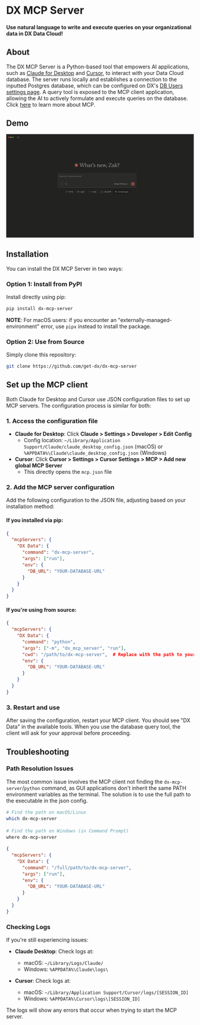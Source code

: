 # DX MCP Server

<h4>Use natural language to write and execute queries on your organizational data in DX Data Cloud!</h4>


## About

The DX MCP Server is a Python-based tool that empowers AI applications, such as [Claude for Desktop](https://claude.ai/download) and [Cursor](https://www.cursor.com/), to interact with your Data Cloud database. The server runs locally and establishes a connection to the inputted Postgres database, which can be configured on DX's [DB Users settings page](https://app.getdx.com/datacloud/dbusers). A query tool is exposed to the MCP client application, allowing the AI to actively formulate and execute queries on the database. Click [here](https://modelcontextprotocol.io/introduction) to learn more about MCP.


## Demo

[![Watch the demo](https://raw.githubusercontent.com/get-dx/dx-mcp-server/main/assets/thumbnail.png)](https://raw.githubusercontent.com/get-dx/dx-mcp-server/main/assets/DX%20MCP%20Demo%20(Claude).mp4)




## Installation

You can install the DX MCP Server in two ways:

### Option 1: Install from PyPI

Install directly using pip:

```bash
pip install dx-mcp-server
```

**NOTE**: For macOS users: if you encounter an "externally-managed-environment" error, use `pipx` instead to install the package.

### Option 2: Use from Source

Simply clone this repository:

```bash
git clone https://github.com/get-dx/dx-mcp-server
```

## Set up the MCP client

Both Claude for Desktop and Cursor use JSON configuration files to set up MCP servers. The configuration process is similar for both:

### 1. Access the configuration file

- **Claude for Desktop**: Click **Claude > Settings > Developer > Edit Config**
  - Config location: `~/Library/Application Support/Claude/claude_desktop_config.json` (macOS) or `%APPDATA%\Claude\claude_desktop_config.json` (Windows)
- **Cursor**: Click **Cursor > Settings > Cursor Settings > MCP > Add new global MCP Server**
  - This directly opens the `mcp.json` file

### 2. Add the MCP server configuration

Add the following configuration to the JSON file, adjusting based on your installation method:

#### If you installed via pip:

```json
{
  "mcpServers": {
    "DX Data": {
      "command": "dx-mcp-server", 
      "args": ["run"],
      "env": {
        "DB_URL": "YOUR-DATABASE-URL"
      }
    }
  }
}
```

#### If you're using from source:

```json
{
  "mcpServers": {
    "DX Data": {
      "command": "python",
      "args": ["-m", "dx_mcp_server", "run"],
      "cwd": "/path/to/dx-mcp-server",  # Replace with the path to your cloned repository
      "env": {
        "DB_URL": "YOUR-DATABASE-URL"
      }
    }
  }
}
```


### 3. Restart and use

After saving the configuration, restart your MCP client. You should see "DX Data" in the available tools. When you use the database query tool, the client will ask for your approval before proceeding.


## Troubleshooting

### Path Resolution Issues 
The most common issue involves the MCP client not finding the `dx-mcp-server`/`python` command, as GUI applications don't inherit the same PATH environment variables as the terminal. The solution is to use the full path to the executable in the json config.

```bash
# Find the path on macOS/Linux
which dx-mcp-server

# Find the path on Windows (in Command Prompt)
where dx-mcp-server
```

```json
{
  "mcpServers": {
    "DX Data": {
      "command": "/full/path/to/dx-mcp-server",
      "args": ["run"],
      "env": {
        "DB_URL": "YOUR-DATABASE-URL"
      }
    }
  }
}
```

### Checking Logs
If you're still experiencing issues:

- **Claude Desktop**: Check logs at:
  - macOS: `~/Library/Logs/Claude/`
  - Windows: `%APPDATA%\Claude\logs\`

- **Cursor**: Check logs at:
  - macOS: `~/Library/Application Support/Cursor/logs/[SESSION_ID]`
  - Windows: `%APPDATA%\Cursor\logs\[SESSION_ID]`

The logs will show any errors that occur when trying to start the MCP server.